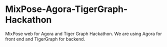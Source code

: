 # MixPose-Agora-TigerGraph-Hackathon
MixPose web for Agora and Tiger Graph Hackathon.  We are using Agora for front end and TigerGraph for backend.
